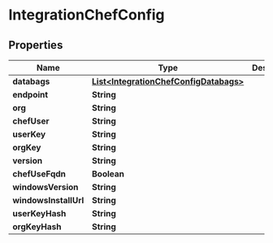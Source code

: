 

# IntegrationChefConfig

## Properties

Name | Type | Description | Notes
------------ | ------------- | ------------- | -------------
**databags** | [**List&lt;IntegrationChefConfigDatabags&gt;**](IntegrationChefConfigDatabags.md) |  |  [optional]
**endpoint** | **String** |  |  [optional]
**org** | **String** |  |  [optional]
**chefUser** | **String** |  |  [optional]
**userKey** | **String** |  |  [optional]
**orgKey** | **String** |  |  [optional]
**version** | **String** |  |  [optional]
**chefUseFqdn** | **Boolean** |  |  [optional]
**windowsVersion** | **String** |  |  [optional]
**windowsInstallUrl** | **String** |  |  [optional]
**userKeyHash** | **String** |  |  [optional]
**orgKeyHash** | **String** |  |  [optional]



